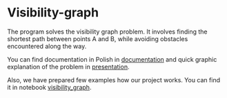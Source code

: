# Visibility-graph

The program solves the visibility graph problem. It involves finding the shortest path between points A and B, 
while avoiding obstacles encountered along the way.

You can find documentation in Polish in [documentation](documentation.pdf) 
and quick graphic explanation of the problem in [presentation](presentation.pdf).

Also, we have prepared few examples how our project works. You can
find it in notebook [visibility_graph](visibility_graph.ipynb).
